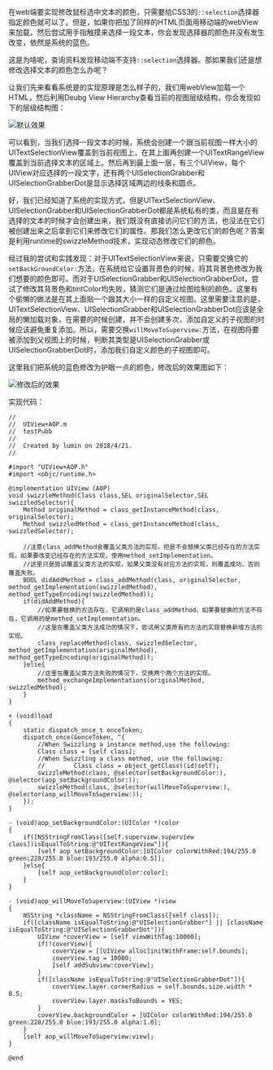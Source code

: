 在web端要实现修改鼠标选中文本的颜色，只需要给CSS3的``::selection``选择器指定颜色就可以了。但是，如果你把加了同样的HTML页面用移动端的webView来加载，然后尝试用手指触摸来选择一段文本，你会发现选择器的颜色并没有发生改变，依然是系统的蓝色。

这是为啥呢，查询资料发现移动端不支持``::selection``选择器。那如果我们还是想修改选择文本的颜色怎么办呢？

让我们先来看看系统是的实现原理是怎么样子的，我们用webView加载一个HTML，然后利用Deubg View Hierarchy查看当前的视图层级结构，你会发现如下的层级结构图：

![默认效果](https://github.com/lqcjdx/Epub/blob/master/Explore/Images/selection_before.png)

可以看到，当我们选择一段文本的时候，系统会创建一个跟当前视图一样大小的UITextSelectionView覆盖到当前视图上，在其上面再创建一个UITextRangeView覆盖到当前选择文本的区域上。然后再到最上面一层，有三个UIView，每个UIView对应选择的一段文字，还有两个UISelectionGrabber和UISelectionGrabberDot是显示选择区域两边的线条和圆点。

好，我们已经知道了系统的实现方式，但是UITextSelectionView、UISelectionGrabber和UISelectionGrabberDot都是系统私有的类，而且是在有选择的文本的时候才会创建出来，我们既没有直接访问它们的方法，也没法在它们被创建出来之后拿到它们来修改它们的属性。那我们怎么更改它们的颜色呢？答案是利用runtime的swizzleMethod技术，实现动态修改它们的颜色。

经过我的尝试和实践发现：对于UITextSelectionView来说，只需要交换它的``setBackGroundColor:``方法，在系统给它设置背景色的时候，将其背景色修改为我们想要的颜色即可。而对于UISelectionGrabber和UISelectionGrabberDot，尝试了修改其背景色和tintColor均失败，猜测它们是通过绘图绘制的颜色。这里有个偷懒的做法是在其上面贴一个跟其大小一样的自定义视图。这里需要注意的是，UITextSelectionView、UISelectionGrabber和UISelectionGrabberDot应该是全局的懒加载对象，在需要的时候创建，并不会创建多次，添加自定义的子视图的时候应该避免重复添加。所以，需要交换``willMoveToSuperview:``方法，在视图将要被添加到父视图上的时候，判断其类型是UISelectionGrabber或UISelectionGrabberDot时，添加我们自定义颜色的子视图即可。

这里我们把系统的蓝色修改为护眼一点的颜色，修改后的效果图如下：

![修改后的效果](https://github.com/lqcjdx/Epub/blob/master/Explore/Images/selection_after.png)


实现代码：

```
//
//  UIView+AOP.m
//  testPubb
//
//  Created by lumin on 2018/4/21.
//

#import "UIView+AOP.h"
#import <objc/runtime.h>

@implementation UIView (AOP)
void swizzleMethod(Class class,SEL originalSelector,SEL swizzledSelector){
    Method originalMethod = class_getInstanceMethod(class, originalSelector);
    Method swizzledMethod = class_getInstanceMethod(class, swizzledSelector);
    
    //注意class_addMethod会覆盖父类方法的实现，但是不会替换父类已经存在的方法实现。如果要改变已经存在的方法实现，使用method_setImplementation。
    //这里只是尝试覆盖父类方法的实现，如果父类没有对应方法的实现，则覆盖成功，否则覆盖失败。
    BOOL didAddMethod = class_addMethod(class, originalSelector, method_getImplementation(swizzledMethod), method_getTypeEncoding(swizzledMethod));
    if(didAddMethod){
        //如果要替换的方法存在，它调用的是class_addMethod。如果要替换的方法不存在，它调用的是method_setImplementation。
        //这里在覆盖父类方法成功的情况下，尝试用父类原有的方法的实现替换新增方法的实现。
        class_replaceMethod(class, swizzledSelector, method_getImplementation(originalMethod), method_getTypeEncoding(originalMethod));
    }else{
        //这里在覆盖父类方法失败的情况下，交换两个两个方法的实现。
        method_exchangeImplementations(originalMethod, swizzledMethod);
    }
}

+ (void)load
{
    static dispatch_once_t onceToken;
    dispatch_once(&onceToken, ^{
        //When Swizzling a instance method,use the following:
        Class class = [self class];
        //When Swizzling a class method, use the following:
        //        Class class = object_getClass((id)self);
        swizzleMethod(class, @selector(setBackgroundColor:), @selector(aop_setBackgroundColor:));
        swizzleMethod(class, @selector(willMoveToSuperview:), @selector(aop_willMoveToSuperview:));
    });
}

- (void)aop_setBackgroundColor:(UIColor *)color
{
    if([NSStringFromClass([self.superview.superview class])isEqualToString:@"UITextRangeView"]){
        [self aop_setBackgroundColor:[UIColor colorWithRed:194/255.0 green:228/255.0 blue:193/255.0 alpha:0.5]];
    }else{
        [self aop_setBackgroundColor:color];
    }
}

- (void)aop_willMoveToSuperview:(UIView *)view
{
    NSString *className = NSStringFromClass([self class]);
    if([className isEqualToString:@"UISelectionGrabber"] || [className isEqualToString:@"UISelectionGrabberDot"]){
        UIView *coverView = [self viewWithTag:10000];
        if(!coverView){
            coverView = [[UIView alloc]initWithFrame:self.bounds];
            coverView.tag = 10000;
            [self addSubview:coverView];
        }
        if([className isEqualToString:@"UISelectionGrabberDot"]){
            coverView.layer.cornerRadius = self.bounds.size.width * 0.5;
            coverView.layer.masksToBounds = YES;
        }
        coverView.backgroundColor = [UIColor colorWithRed:194/255.0 green:228/255.0 blue:193/255.0 alpha:1.0];
    }
    [self aop_willMoveToSuperview:view];
}

@end
```



